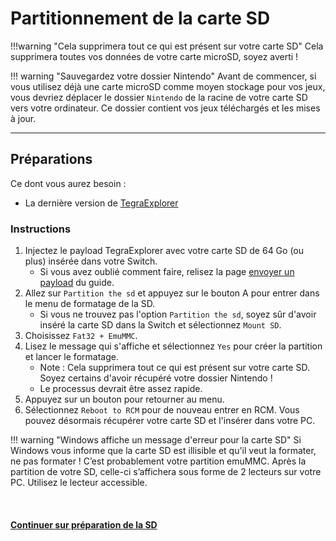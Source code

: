 # Partitionnement de la carte SD 

!!!warning "Cela supprimera tout ce qui est présent sur votre carte SD"
	Cela supprimera toutes vos données de votre carte microSD, soyez averti !

!!! warning "Sauvegardez votre dossier Nintendo"
	Avant de commencer, si vous utilisez déjà une carte microSD comme moyen stockage pour vos jeux, vous devriez déplacer le dossier `Nintendo` de la racine de votre carte SD vers votre ordinateur. Ce dossier contient vos jeux téléchargés et les mises à jour.

-----

## Préparations

Ce dont vous aurez besoin :

- La dernière version de <a href="https://github.com/suchmememanyskill/TegraExplorer/releases" target="_blank">TegraExplorer</a>

### Instructions

1. Injectez le payload TegraExplorer avec votre carte SD de 64 Go (ou plus) insérée dans votre Switch.
	- Si vous avez oublié comment faire, relisez la page [envoyer un payload](sending_payload_fr.md) du guide.
2. Allez sur `Partition the sd` et appuyez sur le bouton A pour entrer dans le menu de formatage de la SD.
	- Si vous ne trouvez pas l'option `Partition the sd`, soyez sûr d'avoir inséré la carte SD dans la Switch et sélectionnez `Mount SD`.
3. Choisissez `Fat32 + EmuMMC`.
4. Lisez le message qui s'affiche et sélectionnez `Yes` pour créer la partition et lancer le formatage.
	- Note : Cela supprimera tout ce qui est présent sur votre carte SD. Soyez certains d'avoir récupéré votre dossier Nintendo !
	- Le processus devrait être assez rapide.
5. Appuyez sur un bouton pour retourner au menu.
6. Sélectionnez `Reboot to RCM` pour de nouveau entrer en RCM. Vous pouvez désormais récupérer votre carte SD et l'insérer dans votre PC.

!!! warning "Windows affiche un message d'erreur pour la carte SD"
    Si Windows vous informe que la carte SD est illisible et qu'il veut la formater, ne pas formater ! C’est probablement votre partition emuMMC. Après la partition de votre SD, celle-ci s’affichera sous forme de 2 lecteurs sur votre PC. Utilisez le lecteur accessible.
    
&nbsp;

#### [Continuer sur préparation de la SD <i class="fa fa-arrow-circle-right fa-lg"></i>](sd_preparation_fr.md)

